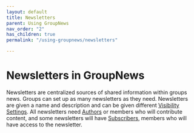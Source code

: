 ```yaml
---
layout: default
title: Newsletters
parent: Using GroupNews
nav_order: "2"
has_children: true
permalink: "/using-groupnews/newsletters"

---
```

# Newsletters in GroupNews

Newsletters are centralized sources of shared information within groups news. Groups can set up as many newsletters as they need. Newsletters are given a name and description and can be given different [Visibility Settings](https://docs.groupnews.com/using-groupnews/newsletters/settings/ "Settings"). All newsletters need [Authors](https://docs.groupnews.com/using-groupnews/authors/what-is-an-author/ "Authors") or members who will contribute content, and some newsletters will have [Subscribers](https://docs.groupnews.com/using-groupnews/newsletters/subscribers/ "Subscribers"), members who will have access to the newsletter. 